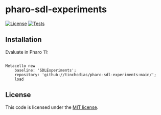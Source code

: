 # pharo-sdl-experiments

[![License](https://img.shields.io/github/license/tinchodias/pharo-sdl-experiments.svg)](./LICENSE)
[![Tests](https://github.com/tinchodias/pharo-sdl-experiments/actions/workflows/tests.yml/badge.svg)](https://github.com/tinchodias/pharo-sdl-experiments/actions/workflows/tests.yml)


## Installation

Evaluate in Pharo 11:

```Smalltalk

Metacello new
	baseline: 'SDLExperiments';
	repository: 'github://tinchodias/pharo-sdl-experiments:main/';
	load

```


## License

This code is licensed under the [MIT license](./LICENSE).
